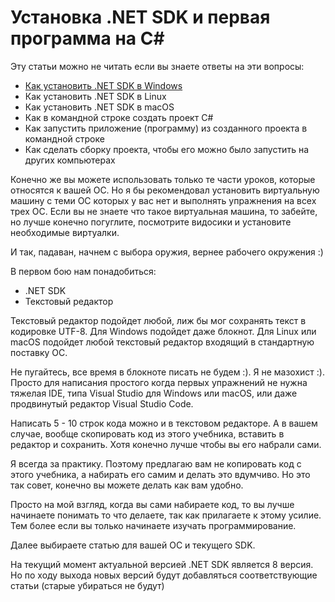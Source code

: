 # Установка .NET SDK и первая программа на C#

Эту статьи можно не читать если вы знаете ответы на эти вопросы:

- [Как установить .NET SDK в Windows](Install-NET-SDK-8-in-Windows.md)
- Как установить .NET SDK в Linux
- Как установить .NET SDK в macOS
- Как в командной строке создать проект C#
- Как запустить приложение (программу) из созданного проекта в командной строке
- Как сделать сборку проекта, чтобы его можно было запустить на других компьютерах

Конечно же вы можете использовать только те части уроков, которые относятся к вашей ОС. Но я бы рекомендовал установить
виртуальную машину с теми ОС которых у вас нет и выполнять упражнения на всех трех ОС. Если вы не знаете что такое виртуальная
машина, то забейте, но лучше конечно погуглите, посмотрите видосики и установите необходимые виртуалки.

И так, падаван, начнем с выбора оружия, вернее рабочего окружения :)

В первом бою нам понадобиться:
- .NET SDK
- Текстовый редактор

Текстовый редактор подойдет любой, лиж бы мог сохранять текст в кодировке UTF-8. Для Windows подойдет даже блокнот.
Для Linux или macOS подойдет любой текстовый редактор входящий в стандартную поставку ОС.

Не пугайтесь, все время в блокноте писать не будем :). Я не мазохист :). Просто для написания простого когда первых упражнений
не нужна тяжелая IDE, типа Visual Studio для Windows или macOS, или даже продвинутый редактор Visual Studio Code.

Написать 5 - 10 строк кода можно и в текстовом редакторе. А в вашем случае, вообще скопировать код из этого учебника,
вставить в редактор и сохранить. Хотя конечно лучше чтобы вы его набрали сами.

Я всегда за практику. Поэтому предлагаю вам не копировать код с этого учебника, а набирать его самим и делать это вдумчиво.
Но это так совет, конечно вы можете делать как вам удобно.

Просто на мой взгляд, когда вы сами набираете код, то вы лучше начинаете понимать то что делаете, так как прилагаете к этому усилие.
Тем более если вы только начинаете изучать программирование.

Далее выбираете статью для вашей ОС и текущего SDK.

На текущий момент актуальной версией .NET SDK является 8 версия. Но по ходу выхода новых версий будут добавляться 
соответствующие статьи (старые убираться не будут)